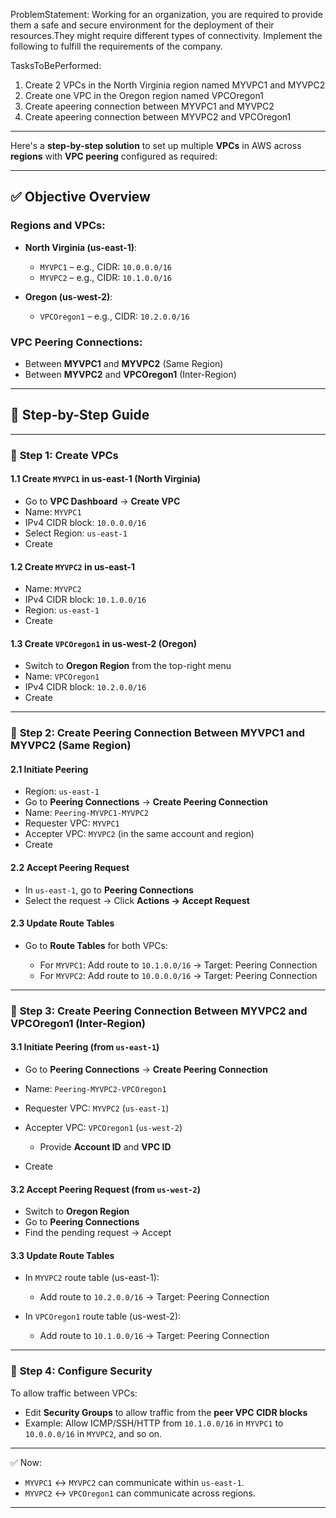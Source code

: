  ProblemStatement:
 Working for an organization, you are required to provide them a safe and secure environment for the deployment of their resources.They might require different types of connectivity. Implement the following to fulfill the requirements of the company.
 
 TasksToBePerformed:
 1. Create 2 VPCs in the North Virginia region named MYVPC1 and MYVPC2
 2. Create one VPC in the Oregon region named VPCOregon1
 3. Create apeering connection between MYVPC1 and MYVPC2
 4. Create apeering connection between MYVPC2 and VPCOregon1

---

Here's a **step-by-step solution** to set up multiple **VPCs** in AWS across **regions** with **VPC peering** configured as required:

---

## ✅ **Objective Overview**

### Regions and VPCs:

* **North Virginia (us-east-1)**:

  * `MYVPC1` – e.g., CIDR: `10.0.0.0/16`
  * `MYVPC2` – e.g., CIDR: `10.1.0.0/16`
* **Oregon (us-west-2)**:

  * `VPCOregon1` – e.g., CIDR: `10.2.0.0/16`

### VPC Peering Connections:

* Between **MYVPC1** and **MYVPC2** (Same Region)
* Between **MYVPC2** and **VPCOregon1** (Inter-Region)

---

## 🔧 **Step-by-Step Guide**

---

### 🔹 **Step 1: Create VPCs**

#### 1.1 Create `MYVPC1` in **us-east-1 (North Virginia)**

* Go to **VPC Dashboard** → **Create VPC**
* Name: `MYVPC1`
* IPv4 CIDR block: `10.0.0.0/16`
* Select Region: `us-east-1`
* Create

#### 1.2 Create `MYVPC2` in **us-east-1**

* Name: `MYVPC2`
* IPv4 CIDR block: `10.1.0.0/16`
* Region: `us-east-1`
* Create

#### 1.3 Create `VPCOregon1` in **us-west-2 (Oregon)**

* Switch to **Oregon Region** from the top-right menu
* Name: `VPCOregon1`
* IPv4 CIDR block: `10.2.0.0/16`
* Create

---

### 🔹 **Step 2: Create Peering Connection Between MYVPC1 and MYVPC2 (Same Region)**

#### 2.1 Initiate Peering

* Region: `us-east-1`
* Go to **Peering Connections** → **Create Peering Connection**
* Name: `Peering-MYVPC1-MYVPC2`
* Requester VPC: `MYVPC1`
* Accepter VPC: `MYVPC2` (in the same account and region)
* Create

#### 2.2 Accept Peering Request

* In `us-east-1`, go to **Peering Connections**
* Select the request → Click **Actions → Accept Request**

#### 2.3 Update Route Tables

* Go to **Route Tables** for both VPCs:

  * For `MYVPC1`: Add route to `10.1.0.0/16` → Target: Peering Connection
  * For `MYVPC2`: Add route to `10.0.0.0/16` → Target: Peering Connection

---

### 🔹 **Step 3: Create Peering Connection Between MYVPC2 and VPCOregon1 (Inter-Region)**

#### 3.1 Initiate Peering (from `us-east-1`)

* Go to **Peering Connections** → **Create Peering Connection**
* Name: `Peering-MYVPC2-VPCOregon1`
* Requester VPC: `MYVPC2` (`us-east-1`)
* Accepter VPC: `VPCOregon1` (`us-west-2`)

  * Provide **Account ID** and **VPC ID**
* Create

#### 3.2 Accept Peering Request (from `us-west-2`)

* Switch to **Oregon Region**
* Go to **Peering Connections**
* Find the pending request → Accept

#### 3.3 Update Route Tables

* In `MYVPC2` route table (us-east-1):

  * Add route to `10.2.0.0/16` → Target: Peering Connection
* In `VPCOregon1` route table (us-west-2):

  * Add route to `10.1.0.0/16` → Target: Peering Connection

---

### 🔐 **Step 4: Configure Security**

To allow traffic between VPCs:

* Edit **Security Groups** to allow traffic from the **peer VPC CIDR blocks**
* Example: Allow ICMP/SSH/HTTP from `10.1.0.0/16` in `MYVPC1` to `10.0.0.0/16` in `MYVPC2`, and so on.

---

✅ Now:

* `MYVPC1` ↔ `MYVPC2` can communicate within `us-east-1`.
* `MYVPC2` ↔ `VPCOregon1` can communicate across regions.

---
